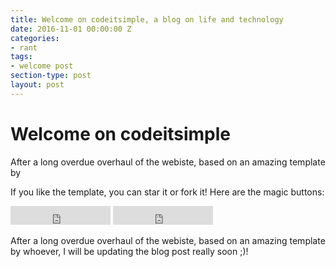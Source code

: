 ```yaml
---
title: Welcome on codeitsimple, a blog on life and technology
date: 2016-11-01 00:00:00 Z
categories:
- rant
tags:
- welcome post
section-type: post
layout: post
---
```


# Welcome on codeitsimple

After a long overdue overhaul of the webiste, based on an amazing template by 



If you like the template, you can star it or fork it! Here are the magic buttons:
<iframe src="https://ghbtns.com/github-btn.html?user=panossakkos&repo=personal-jekyll-theme&type=star&count=true&size=large" frameborder="0" scrolling="0" width="160px" height="30px"></iframe>
<iframe src="https://ghbtns.com/github-btn.html?user=panossakkos&repo=personal-jekyll-theme&type=fork&count=true&size=large" frameborder="0" scrolling="0" width="160px" height="30px"></iframe>



After a long overdue overhaul of the webiste, based on an amazing template by whoever, I will be updating the blog post really soon ;)!
